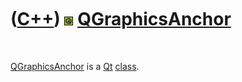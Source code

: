 
 

 

 

 

 

([C++](Cpp.md)) ![Qt](PicQt.png) [QGraphicsAnchor](CppQGraphicsAnchor.md)
===========================================================================

 

[QGraphicsAnchor](CppQGraphicsAnchor.md) is a [Qt](CppQt.md)
[class](CppClass.md).

 

 

 

 

 

 

